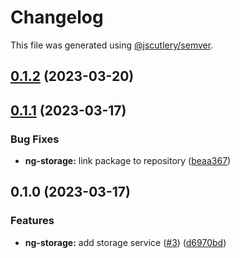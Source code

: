 # Changelog

This file was generated using [@jscutlery/semver](https://github.com/jscutlery/semver).

## [0.1.2](https://github.com/zupit-it/zupit-angular/compare/ng-storage-0.1.1...ng-storage-0.1.2) (2023-03-20)

## [0.1.1](https://github.com/zupit-it/zupit-angular/compare/ng-storage-0.1.0...ng-storage-0.1.1) (2023-03-17)


### Bug Fixes

* **ng-storage:** link package to repository ([beaa367](https://github.com/zupit-it/zupit-angular/commit/beaa36780dbf9dfe7f1410c2040daf4e93f89ddc))

## 0.1.0 (2023-03-17)


### Features

* **ng-storage:** add storage service ([#3](https://github.com/zupit-it/zupit-angular/issues/3)) ([d6970bd](https://github.com/zupit-it/zupit-angular/commit/d6970bd7da2008a3e4302af91fb6b04df83dde0e))
